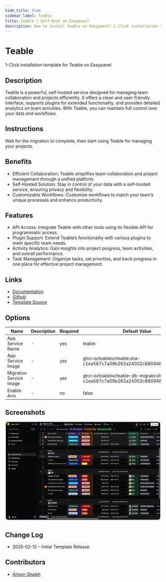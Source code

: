 ```yaml
---
hide_title: true
sidebar_label: Teable
title: Teable | Self-Host on Easypanel
description: How to install Teable on Easypanel? 1-Click installation template for Teable on Easypanel
---
```


<!-- generated -->

# Teable

1-Click installation template for Teable on Easypanel

## Description

Teable is a powerful, self-hosted service designed for managing team collaboration and projects efficiently. It offers a clean and user-friendly interface, supports plugins for extended functionality, and provides detailed analytics on team activities. With Teable, you can maintain full control over your data and workflows.

## Instructions

Wait for the migration to complete, then start using Teable for managing your projects.

## Benefits

- Efficient Collaboration: Teable simplifies team collaboration and project management through a unified platform.
- Self-Hosted Solution: Stay in control of your data with a self-hosted service, ensuring privacy and flexibility.
- Customizable Workflows: Customize workflows to match your team’s unique processes and enhance productivity.

## Features

- API Access: Integrate Teable with other tools using its flexible API for programmatic access.
- Plugin Support: Extend Teable’s functionality with various plugins to meet specific team needs.
- Activity Analytics: Gain insights into project progress, team activities, and overall performance.
- Task Management: Organize tasks, set priorities, and track progress in one place for effective project management.

## Links

- [Documentation](https://teable.io/docs)
- [Github](https://github.com/teableio/teable)
- [Template Source](https://github.com/easypanel-io/templates/tree/main/templates/teable)

## Options

Name | Description | Required | Default Value
-|-|-|-
App Service Name | - | yes | teable
App Service Image | - | yes | ghcr.io/teableio/teable:sha-c1ea587c7a09b262a24002c8809488f5b9b92393
Migration Service Image | - | yes | ghcr.io/teableio/teable-db-migrate:sha-c1ea587c7a09b262a24002c8809488f5b9b92393
Enable Arm | - | no | false

## Screenshots

![Teable Screenshot](./assets/screenshot.png)

## Change Log

- 2025-02-12 – Initial Template Release

## Contributors

- [Ahson Shaikh](https://github.com/Ahson-Shaikh)
